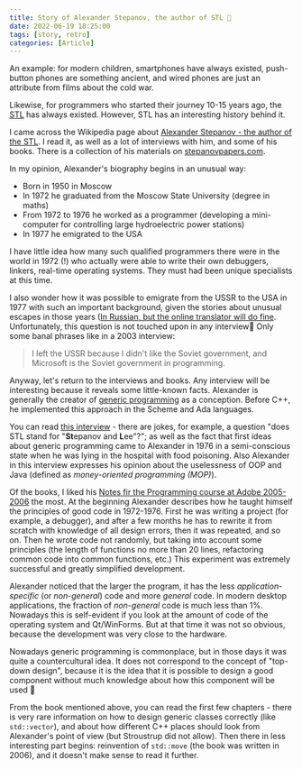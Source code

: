 ```yaml
---
title: Story of Alexander Stepanov, the author of STL 🔆
date: 2022-06-19 18:25:00
tags: [story, retro]
categories: [Article]
---
```


An example: for modern children, smartphones have always existed, push-button phones are something ancient,
and wired phones are just an attribute from films about the cold war.

Likewise, for programmers who started their journey 10-15 years ago, the
[STL](https://en.wikipedia.org/wiki/Standard_Template_Library) has always existed.
However, STL has an interesting history behind it.

I came across the Wikipedia page about [Alexander Stepanov - the author of the STL](https://en.wikipedia.org/wiki/Alexander_Stepanov).
I read it, as well as a lot of interviews with him, and some of his books.
There is a collection of his materials on [stepanovpapers.com](http://stepanovpapers.com/).

In my opinion, Alexander's biography begins in an unusual way:
- Born in 1950 in Moscow
- In 1972 he graduated from the Moscow State University (degree in maths)
- From 1972 to 1976 he worked as a programmer (developing a mini-computer for controlling large hydroelectric power stations)
- In 1977 he emigrated to the USA

I have little idea how many such qualified programmers there were in the world in 1972 (!)
who actually were able to write their own debuggers, linkers, real-time operating systems. They must had been unique specialists at this time.

I also wonder how it was possible to emigrate from the USSR to the USA in 1977 with such an important background,
given the stories about unusual escapes in those years
([In Russian, but the online translator will do fine](https://pikabu.ru/story/istorii_samyikh_gromkikh_i_neobyichnyikh_pobegov_sovetskikh_grazhdan_iz_sssr_5630952).
Unfortunately, this question is not touched upon in any interview🙁 Only some banal phrases like in a 2003 interview:
> I left the USSR because I didn't like the Soviet government, and Microsoft is the Soviet government in programming.

Anyway, let's return to the interviews and books. Any interview will be interesting because it reveals some little-known facts.
Alexander is generally the creator of [generic programming](https://en.wikipedia.org/wiki/Generic_programming)
as a conception. Before C++, he implemented this approach in the Scheme and Ada languages.

You can read [this interview](http://www.stlport.org/resources/StepanovUSA.html) - there are jokes, for example,
a question "does STL stand for "**St**epanov and **L**ee"?"; as well as the fact that first ideas about generic programming came to
Alexander in 1976 in a semi-conscious state when he was lying in the hospital with food poisoning.
Also Alexander in this interview expresses his opinion about the uselessness of OOP and Java (defined as *money-oriented programming (MOP)*).

Of the books, I liked his [Notes fir the Programming course at Adobe 2005-2006](http://stepanovpapers.com/notes.pdf) the most.
At the beginning Alexander describes how he taught himself the principles of good code in 1972-1976.
First he was writing a project (for example, a debugger), and after a few months he has to rewrite it from scratch with knowledge of
all design errors, then it was repeated, and so on.
Then he wrote code not randomly, but taking into account some principles
(the length of functions no more than 20 lines, refactoring common code into common functions, etc.)
This experiment was extremely successful and greatly simplified development.

Alexander noticed that the larger the program, it has the less *application-specific* (or *non-general*) code and more *general* code.
In modern desktop applications, the fraction of *non-general* code is much less than 1%.
Nowadays this is self-evident if you look at the amount of code of the operating system and Qt/WinForms.
But at that time it was not so obvious, because the development was very close to the hardware.

Nowadays generic programming is commonplace, but in those days it was quite a countercultural idea.
It does not correspond to the concept of "top-down design", because it is the idea that it is possible to design
a good component without much knowledge about how this component will be used 🤔

From the book mentioned above, you can read the first few chapters - there is very rare information on how to design generic classes correctly
(like `std::vector`), and about how different C++ places should look from Alexander's point of view (but Stroustrup did not allow).
Then there in less interesting part begins: reinvention of `std::move` (the book was written in 2006), and it doesn't make sense to read it further.
